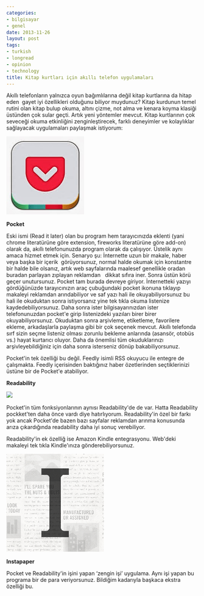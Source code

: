 ```yaml
---
categories:
- bilgisayar
- genel
date: 2013-11-26
layout: post
tags:
- turkish
- longread
- opinion
- technology
title: Kitap kurtları için akıllı telefon uygulamaları
---
```


Akıllı telefonların yalnızca oyun bağımlılarına değil kitap kurtlarına da hitap eden  gayet iyi özellikleri olduğunu biliyor muydunuz? Kitap kurdunun temel rutini olan kitap bulup okuma, altını çizme, not alma ve kenara koyma klasiği üstünden çok sular geçti. Artık yeni yöntemler mevcut. Kitap kurtlarının çok seveceği okuma etkinliğini zenginleştirecek, farklı deneyimler ve kolaylıklar sağlayacak uygulamaları paylaşmak istiyorum:

  

  

[![](/images/9eec0-pocket.jpg)](https://suatatan.wordpress.com/wp-content/uploads/2013/11/9eec0-pocket.jpg)

**Pocket**

Eski ismi (Read it later) olan bu program hem tarayıcınızda eklenti (yani chrome literatürüne göre extension, fireworks literatürüne göre add-on) olarak da, akıllı telefonunuzda program olarak da çalışıyor. Üstelik aynı amaca hizmet etmek için. Senaryo şu: İnternette uzun bir makale, haber veya başka bir içerik  görüyorsunuz, normal halde okumak için konstantre bir halde bile olsanız, artık web sayfalarında maalesef genellikle oradan buradan parlayan zıplayan reklamdan   dikkat sıfıra iner. Sonra üstün körü geçer unutursunuz. Pocket tam burada devreye giriyor. İnternetteki yazıyı gördüğünüzde tarayıcınızın araç çubuğundaki pocket ikonuna tıklayıp makaleyi reklamdan arındabiliyor ve saf yazı hali ile okuyabiliyorsunuz bu hali ile okuduktan sonra istiyorsanız yine tek tıkla okuma listenize kaydedebiliyorsunuz. Daha sonra ister bilgisayarınızdan ister telefonunuzdan pocket'e girip listenizdeki yazıları birer birer okuyabiliyorsunuz. Okuduktan sonra arşivleme, etiketleme, favorilere ekleme, arkadaşlarla paylaşma gibi bir çok seçenek mevcut. Akıllı telefonda sırf sizin seçme listeniz olması zorunlu bekleme anlarında (asansör, otobüs vs.) hayat kurtarıcı oluyor. Daha da önemlisi tüm okuduklarınızı arşivleyebildiğiniz için daha sonra isterseniz dönüp bakabiliyorsunuz.

  

Pocket'in tek özelliği bu değil. Feedly isimli RSS okuyucu ile entegre de çalışmakta. Feedly içerisinden baktığınız haber özetlerinden seçtiklerinizi üstüne bir de Pocket'e atabiliyor.

  

**Readability**

[![](/images/bba13740d47e351b44b1809f7fa71e30.png)](https://pbs.twimg.com/profile_images/378800000110545353/bba13740d47e351b44b1809f7fa71e30.png)

Pocket'in tüm fonksiyonlarının aynısı Readability'de de var. Hatta Readability pockket'ten daha önce vardı diye hatırlıyorum. Readability'in özel bir farkı yok ancak Pocket'de bazen bazı sayfalar reklamdan arınma konusunda arıza çıkardığında readability daha iyi sonuç verebiliyor.

  

Readability'in ek özelliğ ise Amazon Kindle entegrasyonu. Web'deki makaleyi tek tıkla Kindle'ınıza gönderebiliyorsunuz.

  

  

  

  

  

[![](/images/c3afa9a4d5fc64969b6b2dd6c6d26aa8.png)](https://pbs.twimg.com/profile_images/2678462853/c3afa9a4d5fc64969b6b2dd6c6d26aa8.png)

**Instapaper**

Pocket ve Readability'in işini yapan ‘zengin işi’ uygulama. Aynı işi yapan bu programa bir de para veriyorsunuz. Bildiğim kadarıyla başkaca ekstra özelliği bu.
